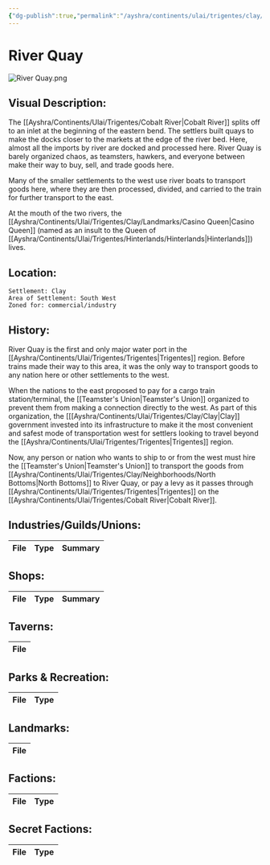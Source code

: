 ```yaml
---
{"dg-publish":true,"permalink":"/ayshra/continents/ulai/trigentes/clay/neighborhoods/river-quay/"}
---
```


# River Quay
![River Quay.png](/img/user/Inbox/Attachments/River%20Quay.png)
## Visual Description:

The [[Ayshra/Continents/Ulai/Trigentes/Cobalt River\|Cobalt River]] splits off to an inlet at the beginning of the eastern bend. The settlers built quays to make the docks closer to the markets at the edge of the river bed. Here, almost all the imports by river are docked and processed here. River Quay is barely organized chaos, as teamsters, hawkers, and everyone between make their way to buy, sell, and trade goods here. 

Many of the smaller settlements to the west use river boats to transport goods here, where they are then processed, divided, and carried to the train for further transport to the east. 

At the mouth of the two rivers, the [[Ayshra/Continents/Ulai/Trigentes/Clay/Landmarks/Casino Queen\|Casino Queen]] (named as an insult to the Queen of [[Ayshra/Continents/Ulai/Trigentes/Hinterlands/Hinterlands\|Hinterlands]]) lives. 

## Location:
	Settlement: Clay
	Area of Settlement: South West
	Zoned for: commercial/industry

## History:

River Quay is the first and only major water port in the [[Ayshra/Continents/Ulai/Trigentes/Trigentes\|Trigentes]] region. Before trains made their way to this area, it was the only way to transport goods to any nation here or other settlements to the west.

When the nations to the east proposed to pay for a cargo train station/terminal, the [[Teamster's Union\|Teamster's Union]] organized to prevent them from making a connection directly to the west. As part of this organization, the [[[Ayshra/Continents/Ulai/Trigentes/Clay/Clay\|Clay]] government invested into its infrastructure to make it the most convenient and safest mode of transportation west for settlers looking to travel beyond the [[Ayshra/Continents/Ulai/Trigentes/Trigentes\|Trigentes]] region. 

Now, any person or nation who wants to ship to or from the west must hire the [[Teamster's Union\|Teamster's Union]] to transport the goods from [[Ayshra/Continents/Ulai/Trigentes/Clay/Neighborhoods/North Bottoms\|North Bottoms]] to River Quay, or pay a levy as it passes through [[Ayshra/Continents/Ulai/Trigentes/Trigentes\|Trigentes]] on the [[Ayshra/Continents/Ulai/Trigentes/Cobalt River\|Cobalt River]]. 

## Industries/Guilds/Unions:
| File | Type | Summary |
| ---- | ---- | ------- |

## Shops:
| File | Type | Summary |
| ---- | ---- | ------- |

## Taverns:
| File |
| ---- |

## Parks & Recreation:
| File | Type |
| ---- | ---- |

## Landmarks:
| File |
| ---- |

## Factions:
| File | Type |
| ---- | ---- |

## Secret Factions:
| File | Type |
| ---- | ---- |


